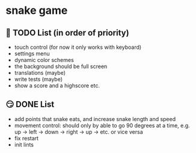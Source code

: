 # snake game

## 🥺 TODO List (in order of priority)
- touch control (for now it only works with keyboard)
- settings menu
- dynamic color schemes
- the background should be full screen 
- translations (maybe)
- write tests (maybe)
- show a score and a highscore etc.

## 😏 DONE List 
- add points that snake eats, and increase snake length and speed 
- movement control: should only by able to go 90 degrees at a time, e.g. up -> left -> down -> right -> up -> etc. or vice versa
- fix restart
- init lints